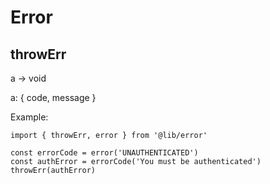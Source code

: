 # Error

## throwErr
a → void

a: { code, message }

Example:
```
import { throwErr, error } from '@lib/error'

const errorCode = error('UNAUTHENTICATED')
const authError = errorCode('You must be authenticated')
throwErr(authError)
```
